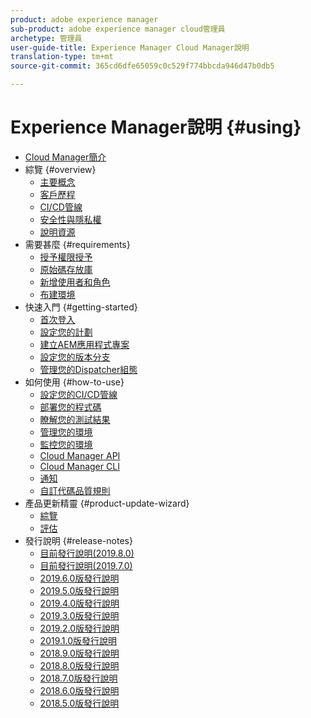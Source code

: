 ```yaml
---
product: adobe experience manager
sub-product: adobe experience manager cloud管理員
archetype: 管理員
user-guide-title: Experience Manager Cloud Manager說明
translation-type: tm+mt
source-git-commit: 365cd6dfe65059c0c529f774bbcda946d47b0db5

---
```



# Experience Manager說明 {#using}

+ [Cloud Manager簡介](introduction-to-cloud-manager.md)
+ 綜覽 {#overview}
   + [主要概念](key-concepts.md)
   + [客戶歷程](customer-journey.md)
   + [CI/CD管線](ci-cd-pipeline.md)
   + [安全性與隱私權](security-and-privacy.md)
   + [說明資源](help-resources.md)
+ 需要甚麼 {#requirements}
   + [授予權限授予](access-rights-granted.md)
   + [原始碼存放庫](source-code-repository.md)
   + [新增使用者和角色](setting-up-users-and-roles.md)
   + [布建環境](environments-provisioned.md)
+ 快速入門 {#getting-started}
   + [首次登入](first-time-login.md)
   + [設定您的計劃](setting-up-program.md)
   + [建立AEM應用程式專案](create-an-application-project.md)
   + [設定您的版本分支](configure-your-release-branches.md)
   + [管理您的Dispatcher組態](dispatcher-configurations.md)
+ 如何使用 {#how-to-use}
   + [設定您的CI/CD管線](configuring-pipeline.md)
   + [部署您的程式碼](deploying-code.md)
   + [瞭解您的測試結果](understand-your-test-results.md)
   + [管理您的環境](manage-your-environment.md)
   + [監控您的環境](monitor-your-environments.md)
   + [Cloud Manager API](https://www.adobe.io/apis/experiencecloud/cloud-manager/docs.html)
   + [Cloud Manager CLI](https://github.com/adobe/aio-cli-plugin-cloudmanager/blob/master/README.md)
   + [通知](notifications.md)
   + [自訂代碼品質規則](custom-code-quality-rules.md)
+ 產品更新精靈 {#product-update-wizard}
   + [綜覽](overview-productupdate-wizard.md)
   + [評估](evaluation.md)
+ 發行說明 {#release-notes}
   + [目前發行說明(2019.8.0)](release-notes-current.md)
   + [目前發行說明(2019.7.0)](release-notes-2019-7-0.md)
   + [2019.6.0版發行說明](release-notes-2019-6-0.md)
   + [2019.5.0版發行說明](release-notes-2019-5-0.md)
   + [2019.4.0版發行說明](release-notes-2019-4-0.md)
   + [2019.3.0版發行說明](release-notes-2019-3-0.md)
   + [2019.2.0版發行說明](release-notes-2019-2-0.md)
   + [2019.1.0版發行說明](release-notes-2019-1-0.md)
   + [2018.9.0版發行說明](release-notes-2018-9-0.md)
   + [2018.8.0版發行說明](release-notes-2018-8-0.md)
   + [2018.7.0版發行說明](release-notes-2018-7-0.md)
   + [2018.6.0版發行說明](release-notes-2018-6-0.md)
   + [2018.5.0版發行說明](release-notes-2018-5-0.md)

